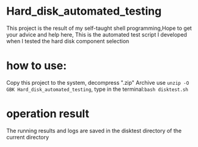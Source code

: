 # Hard_disk_automated_testing
This project is the result of my self-taught shell programming,Hope to get your advice and help here,
This is the automated test script I developed when I tested the hard disk component selection
# how to use:
Copy this project to the system,
decompress ".zip" Archive use `unzip -O GBK Hard_disk_automated_testing`,
type in the terminal:`bash disktest.sh`
# operation result
The running results and logs are saved in the disktest directory of the current directory
